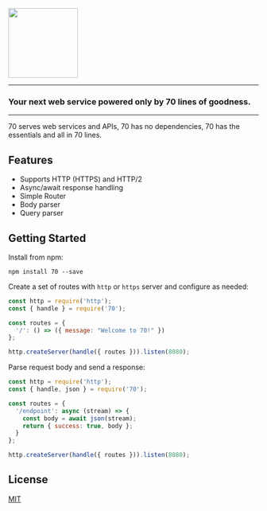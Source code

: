 <img src="https://github.com/quart-search/70/raw/master/Logo.png" width="140">

------

### Your next web service powered only by 70 lines of goodness.

------
70 serves web services and APIs, 70 has no dependencies, 70 has the essentials and all in 70 lines.

## Features
- Supports HTTP (HTTPS) and HTTP/2
- Async/await response handling
- Simple Router
- Body parser
- Query parser

## Getting Started
Install from npm:
```
npm install 70 --save
```

Create a set of routes with `http` or `https` server and configure as needed:
```javascript
const http = require('http');
const { handle } = require('70');

const routes = {
  '/': () => ({ message: "Welcome to 70!" })
};

http.createServer(handle({ routes })).listen(8080);
```

Parse request body and send a response:
```javascript
const http = require('http');
const { handle, json } = require('70');

const routes = {
  '/endpoint': async (stream) => {
    const body = await json(stream);
    return { success: true, body };
  }
};

http.createServer(handle({ routes })).listen(8080);
```

## License
[MIT](./LICENSE)
